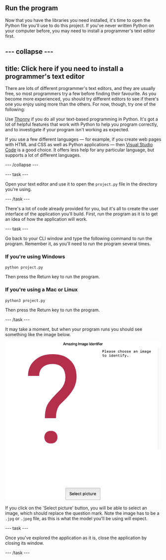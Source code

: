 ## Run the program

Now that you have the libraries you need installed, it's time to open the Python file you'll use to do this project. If you've never written Python on your computer before, you may need to install a programmer's text editor first.

--- collapse ---
---
title: Click here if you need to install a programmer's text editor
---
There are lots of different programmer's text editors, and they are usually free, so most programmers try a few before finding their favourite. As you become more experienced, you should try different editors to see if there's one you enjoy using more than the others. For now, though, try one of the following:

Use [Thonny](https://thonny.org/) if you do all your text-based programming in Python. It's got a lot of helpful features that work with Python to help you program correctly, and to investigate if your program isn't working as expected.

If you use a few different languages — for example, if you create web pages with HTML and CSS as well as Python applications — then [Visual Studio Code](https://code.visualstudio.com/) is a good choice. It offers less help for any particular language, but supports a lot of different languages.

--- /collapse ---

--- task ---

Open your text editor and use it to open the `project.py` file in the directory you're using.

--- /task ---

There's a lot of code already provided for you, but it's all to create the user interface of the application you'll build. First, run the program as it is to get an idea of how the application will work.

--- task ---

Go back to your CLI window and type the following command to run the program. Remember it, as you'll need to run the program several times.

### If you're using Windows

```
python project.py
```

Then press the Return key to run the program.

### If you're using a Mac or Linux
```
python3 project.py
```

Then press the Return key to run the program.

--- /task ---

It may take a moment, but when your program runs you should see something like the image below.

![The application screen. A title at the top reads 'Amazing Image Identifier'. Below is divided vertically into two equal sections. On the left is a large red question mark on a white background. On the right is black text, also on a white background, which reads 'Please choose an image to identify.' At the bottom of the screen there is a 'Select picture' button, which is centred.](images/initial_application.png)

If you click on the 'Select picture' button, you will be able to select an image, which should replace the question mark. Note the image has to be a `.jpg` or `.jpeg` file, as this is what the model you'll be using will expect.

--- task ---

Once you've explored the application as it is, close the application by closing its window.

--- /task ---
